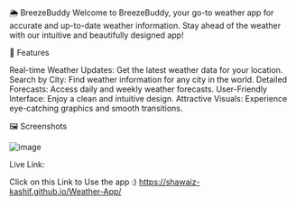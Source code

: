 🌦️ BreezeBuddy
Welcome to BreezeBuddy, your go-to weather app for accurate and up-to-date weather information. Stay ahead of the weather with our intuitive and beautifully designed app!


🚀 Features

Real-time Weather Updates: Get the latest weather data for your location.
Search by City: Find weather information for any city in the world.
Detailed Forecasts: Access daily and weekly weather forecasts.
User-Friendly Interface: Enjoy a clean and intuitive design.
Attractive Visuals: Experience eye-catching graphics and smooth transitions.

🖼️ Screenshots

![image](https://github.com/shawaiz-kashif/Weather-App/assets/131727859/7e9d8cf5-8524-4d91-a8e5-148d82091018)

Live Link:

Click on this Link to Use the app :)
https://shawaiz-kashif.github.io/Weather-App/
